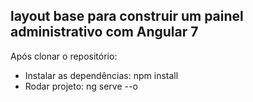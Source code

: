 ## layout base para construir um painel administrativo com Angular 7

Após clonar o repositório:
- Instalar as dependências: npm install
- Rodar projeto: ng serve --o